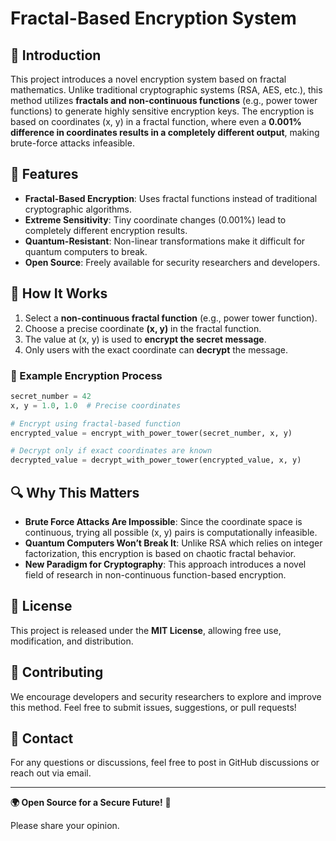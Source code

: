 # Fractal-Based Encryption System

## 🔐 Introduction

This project introduces a novel encryption system based on fractal mathematics. Unlike traditional cryptographic systems (RSA, AES, etc.), this method utilizes **fractals and non-continuous functions** (e.g., power tower functions) to generate highly sensitive encryption keys. The encryption is based on coordinates (x, y) in a fractal function, where even a **0.001% difference in coordinates results in a completely different output**, making brute-force attacks infeasible.

## 📌 Features

- **Fractal-Based Encryption**: Uses fractal functions instead of traditional cryptographic algorithms.
- **Extreme Sensitivity**: Tiny coordinate changes (0.001%) lead to completely different encryption results.
- **Quantum-Resistant**: Non-linear transformations make it difficult for quantum computers to break.
- **Open Source**: Freely available for security researchers and developers.

## 🚀 How It Works

1. Select a **non-continuous fractal function** (e.g., power tower function).
2. Choose a precise coordinate **(x, y)** in the fractal function.
3. The value at (x, y) is used to **encrypt the secret message**.
4. Only users with the exact coordinate can **decrypt** the message.

### 🔸 Example Encryption Process

```python
secret_number = 42
x, y = 1.0, 1.0  # Precise coordinates

# Encrypt using fractal-based function
encrypted_value = encrypt_with_power_tower(secret_number, x, y)

# Decrypt only if exact coordinates are known
decrypted_value = decrypt_with_power_tower(encrypted_value, x, y)
```

## 🔍 Why This Matters

- **Brute Force Attacks Are Impossible**: Since the coordinate space is continuous, trying all possible (x, y) pairs is computationally infeasible.
- **Quantum Computers Won’t Break It**: Unlike RSA which relies on integer factorization, this encryption is based on chaotic fractal behavior.
- **New Paradigm for Cryptography**: This approach introduces a novel field of research in non-continuous function-based encryption.

## 📜 License

This project is released under the **MIT License**, allowing free use, modification, and distribution.

## 📢 Contributing

We encourage developers and security researchers to explore and improve this method. Feel free to submit issues, suggestions, or pull requests!

## 📩 Contact

For any questions or discussions, feel free to post in GitHub discussions or reach out via email.

---

**🌍 Open Source for a Secure Future!** 🚀





Please share your opinion.
